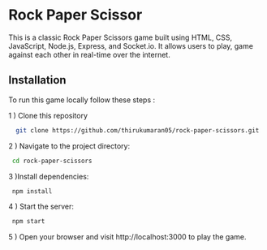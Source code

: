 
# Rock Paper Scissor

This is a classic Rock Paper Scissors game built using HTML, CSS, JavaScript, Node.js, Express, and Socket.io. It allows users to play, game against each other in real-time over the internet.

<!-- 
## Demo

You can try out the game [here](https://aptitude-api.vercel.app/Calendar) -->


## Installation

To run this game locally follow these steps :

1   ) Clone this repository
```bash
  git clone https://github.com/thirukumaran05/rock-paper-scissors.git
```

2 ) Navigate to the project directory:
```bash
 cd rock-paper-scissors
```

3 )Install dependencies:
```bash
 npm install
```

4 ) Start the server:
```bash
 npm start
```

5 ) Open your browser and visit http://localhost:3000 to play the game.
<!-- ## Screenshots -->


<!-- ![App Screenshot](<img width="1429" alt="demo" src="https://github.com/thirukumaran05/Rock-Paper-Scissor/assets/114419114/35fb00be-6b94-4009-99c6-983da77c4c3d">) -->



<!-- ## Author

- Website - [Add your name here](https://www.your-site.com)
- Linked In - [@yourusername](https://www.twitter.com/yourusername)
 -->


